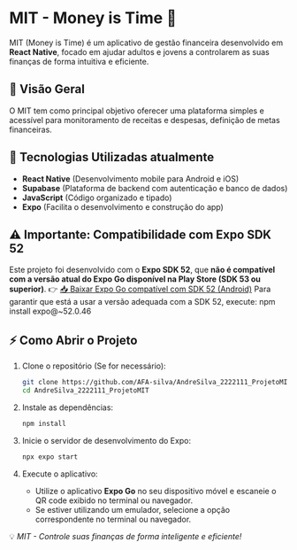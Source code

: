 # MIT - Money is Time 👋

MIT (Money is Time) é um aplicativo de gestão financeira desenvolvido em **React Native**, focado em ajudar adultos e jovens a controlarem as suas finanças de forma intuitiva e eficiente.

## 📌 Visão Geral

O MIT tem como principal objetivo oferecer uma plataforma simples e acessível para monitoramento de receitas e despesas, definição de metas financeiras.

## 🚀 Tecnologias Utilizadas atualmente

- **React Native** (Desenvolvimento mobile para Android e iOS)
- **Supabase** (Plataforma de backend com autenticação e banco de dados)
- **JavaScript** (Código organizado e tipado)
- **Expo** (Facilita o desenvolvimento e construção do app)

## ⚠️ Importante: Compatibilidade com Expo SDK 52

Este projeto foi desenvolvido com o **Expo SDK 52**, que **não é compatível com a versão atual do Expo Go disponível na Play Store (SDK 53 ou superior)**.
👉 [📥 Baixar Expo Go compatível com SDK 52 (Android)](http://expo.dev/go?sdkVersion=52&platform=android&device=true)
Para garantir que está a usar a versão adequada com a SDK 52, execute: npm install expo@~52.0.46

## ⚡ Como Abrir o Projeto

1. Clone o repositório (Se for necessário):
   ```bash
   git clone https://github.com/AFA-silva/AndreSilva_2222111_ProjetoMIT.git
   cd AndreSilva_2222111_ProjetoMIT
   ```
   
2. Instale as dependências:
   ```bash
   npm install
   ```
   
3. Inicie o servidor de desenvolvimento do Expo:
   ```bash
   npx expo start
   ```
   
4. Execute o aplicativo:
   - Utilize o aplicativo **Expo Go** no seu dispositivo móvel e escaneie o QR code exibido no terminal ou navegador.
   - Se estiver utilizando um emulador, selecione a opção correspondente no terminal ou navegador.





💡 *MIT - Controle suas finanças de forma inteligente e eficiente!*
